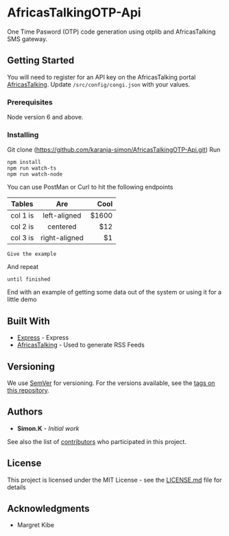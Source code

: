 
# AfricasTalkingOTP-Api

One Time Pasword (OTP) code generation using otplib and AfricasTalking SMS gateway.
## Getting Started
You will need to register for an API key on the AfricasTalking portal [AfricasTalking](https://africastalking.com/). Update ```/src/config/congi.json```
with your values.

### Prerequisites

Node version 6 and above.

### Installing

Git clone (https://github.com/karanja-simon/AfricasTalkingOTP-Api.git)
Run 
```
npm install 
npm run watch-ts
npm run watch-node
```
You can use PostMan or Curl to hit the following endpoints

| Tables   |      Are      |  Cool |
|----------|:-------------:|------:|
| col 1 is |  left-aligned | $1600 |
| col 2 is |    centered   |   $12 |
| col 3 is | right-aligned |    $1 |


```
Give the example
```

And repeat

```
until finished
```

End with an example of getting some data out of the system or using it for a little demo



## Built With

* [Express](https://expressjs.com/) - Express
* [AfricasTalking](https://africastalking.com/) - Used to generate RSS Feeds


## Versioning

We use [SemVer](http://semver.org/) for versioning. For the versions available, see the [tags on this repository](https://github.com/your/project/tags). 

## Authors

* **Simon.K** - *Initial work* 

See also the list of [contributors](https://github.com/your/project/contributors) who participated in this project.

## License

This project is licensed under the MIT License - see the [LICENSE.md](LICENSE.md) file for details

## Acknowledgments

* Margret Kibe
